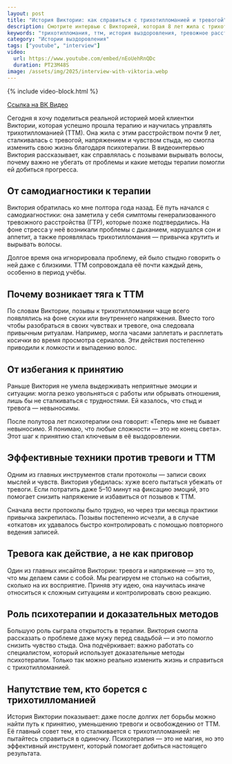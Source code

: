 ```yaml
---
layout: post
title: "История Виктории: как справиться с трихотилломанией и тревогой"
description: Смотрите интервью с Викторией, которая 8 лет жила с трихотилломанией и смогла справиться с тревогой благодаря терапии. Реальная история борьбы, принятия и эффективных методов лечения ТТМ.
keywords: "трихотилломания, ттм, история выздоровления, тревожное расстройство, ГТР, протоколы мыслей, когнитивно-поведенческая терапия, кпт, принятие, ремиссия"
category: "Истории выздоровления"
tags: ["youtube", "interview"]
video:
  url: https://www.youtube.com/embed/nEoUehRnQDc
  duration: PT23M48S
image: /assets/img/2025/interview-with-viktoria.webp
---
```


{% include video-block.html %}

<a href="https://vkvideo.ru/video-211245681_456239092" rel="nofollow" target="_blank">Ссылка на ВК Видео</a>

Сегодня я хочу поделиться реальной историей моей клиентки Виктории, которая успешно прошла терапию и научилась управлять трихотилломанией (ТТМ). Она жила с этим расстройством почти 9 лет, сталкивалась с тревогой, напряжением и чувством стыда, но смогла изменить свою жизнь благодаря психотерапии. В видеоинтервью Виктория рассказывает, как справлялась с позывами вырывать волосы, почему важно не убегать от проблемы и какие методы терапии помогли ей добиться прогресса.

##  От самодиагностики к терапии

Виктория обратилась ко мне полтора года назад. Её путь начался с самодиагностики: она заметила у себя симптомы генерализованного тревожного расстройства (ГТР), которые позже подтвердились. На фоне стресса у неё возникали проблемы с дыханием, нарушался сон и аппетит, а также проявлялась трихотилломания — привычка крутить и вырывать волосы.

Долгое время она игнорировала проблему, ей было стыдно говорить о ней даже с близкими. ТТМ сопровождала её почти каждый день, особенно в период учёбы.

##  Почему возникает тяга к ТТМ

По словам Виктории, позывы к трихотилломании чаще всего появлялись на фоне скуки или внутреннего напряжения. Вместо того чтобы разобраться в своих чувствах и тревоге, она следовала привычным ритуалам. Например, могла часами заплетать и расплетать косички во время просмотра сериалов. Эти действия постепенно приводили к ломкости и выпадению волос.

## От избегания к принятию

Раньше Виктория не умела выдерживать неприятные эмоции и ситуации: могла резко увольняться с работы или обрывать отношения, лишь бы не сталкиваться с трудностями. Ей казалось, что стыд и тревога — невыносимы.

После полутора лет психотерапии она говорит: «Теперь мне не бывает невыносимо. Я понимаю, что любые сложности — это не конец света». Этот шаг к принятию стал ключевым в её выздоровлении.

##  Эффективные техники против тревоги и ТТМ

Одним из главных инструментов стали протоколы — записи своих мыслей и чувств. Виктория убедилась: хуже всего пытаться убежать от тревоги. Если потратить даже 5–10 минут на фиксацию эмоций, это помогает снизить напряжение и избавиться от позывов к ТТМ.

Сначала вести протоколы было трудно, но через три месяца практики привычка закрепилась. Позывы постепенно исчезли, а в случае «откатов» их удавалось быстро контролировать с помощью повторного ведения записей.

## Тревога как действие, а не как приговор

Один из главных инсайтов Виктории: тревога и напряжение — это то, что мы делаем сами с собой. Мы реагируем не столько на события, сколько на их восприятие. Приняв эту идею, она научилась иначе относиться к сложным ситуациям и контролировать свою реакцию.

## Роль психотерапии и доказательных методов

Большую роль сыграла открытость в терапии. Виктория смогла рассказать о проблеме даже мужу перед свадьбой — и это помогло снизить чувство стыда. Она подчёркивает: важно работать со специалистом, который использует доказательные методы психотерапии. Только так можно реально изменить жизнь и справиться с трихотилломанией.

## Напутствие тем, кто борется с трихотилломанией

История Виктории показывает: даже после долгих лет борьбы можно найти путь к принятию, уменьшению тревоги и освобождению от ТТМ. Её главный совет тем, кто сталкивается с трихотилломанией: не пытайтесь справиться в одиночку. Психотерапия — это не магия, но это эффективный инструмент, который помогает добиться настоящего результата.

